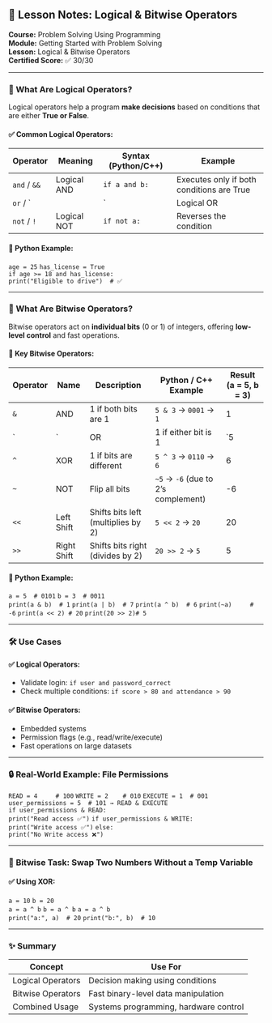 ## 🧠 Lesson Notes: Logical & Bitwise Operators

**Course:** Problem Solving Using Programming  
**Module:** Getting Started with Problem Solving  
**Lesson:** Logical & Bitwise Operators  
**Certified Score:** ✅ 30/30

---

### 🔹 What Are Logical Operators?

Logical operators help a program **make decisions** based on conditions that are either **True or False**.

#### ✅ Common Logical Operators:

|Operator|Meaning|Syntax (Python/C++)|Example|
|---|---|---|---|
|`and` / `&&`|Logical AND|`if a and b:`|Executes only if both conditions are True|
|`or` / `||`|Logical OR|
|`not` / `!`|Logical NOT|`if not a:`|Reverses the condition|

#### 🧪 Python Example:

`age = 25` 
`has_license = True`  
`if age >= 18 and has_license:`     
`print("Eligible to drive")  # ✅`

---

### 🔹 What Are Bitwise Operators?

Bitwise operators act on **individual bits** (0 or 1) of integers, offering **low-level control** and fast operations.

#### 🧮 Key Bitwise Operators:

|Operator|Name|Description|Python / C++ Example|Result (a = 5, b = 3)|
|---|---|---|---|---|
|`&`|AND|1 if both bits are 1|`5 & 3` → `0001` → `1`|1|
|`|`|OR|1 if either bit is 1|`5|
|`^`|XOR|1 if bits are different|`5 ^ 3` → `0110` → `6`|6|
|`~`|NOT|Flip all bits|`~5` → `-6` (due to 2’s complement)|-6|
|`<<`|Left Shift|Shifts bits left (multiplies by 2)|`5 << 2` → `20`|20|
|`>>`|Right Shift|Shifts bits right (divides by 2)|`20 >> 2` → `5`|5|

#### 🧪 Python Example:

`a = 5  # 0101` 
`b = 3  # 0011`  
`print(a & b)  # 1` 
`print(a | b)  # 7` 
`print(a ^ b)  # 6` 
`print(~a)     # -6` 
`print(a << 2) # 20` 
`print(20 >> 2)# 5`

---

### 🛠 Use Cases

#### ✅ Logical Operators:

- Validate login: `if user and password_correct`
- Check multiple conditions: `if score > 80 and attendance > 90`

#### ✅ Bitwise Operators:

- Embedded systems
- Permission flags (e.g., read/write/execute)
- Fast operations on large datasets

---

### 🔒 Real-World Example: File Permissions

`READ = 4     # 100` 
`WRITE = 2    # 010` 
`EXECUTE = 1  # 001`  
`user_permissions = 5  # 101 → READ & EXECUTE`  
`if user_permissions & READ:`     
`print("Read access ✅")` 
`if user_permissions & WRITE:`     
`print("Write access ✅")` 
`else:`     
`print("No Write access ❌")`

---

### 🔁 Bitwise Task: Swap Two Numbers Without a Temp Variable

#### ✅ Using XOR:

`a = 10` 
`b = 20`  
`a = a ^ b` 
`b = a ^ b` 
`a = a ^ b`  
`print("a:", a)  # 20` 
`print("b:", b)  # 10`

---

### ✨ Summary

|Concept|Use For|
|---|---|
|Logical Operators|Decision making using conditions|
|Bitwise Operators|Fast binary-level data manipulation|
|Combined Usage|Systems programming, hardware control|